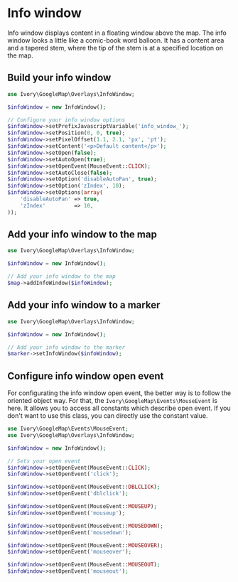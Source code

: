 # Info window

Info window displays content in a floating window above the map. The info window looks a little like a comic-book word
balloon. It has a content area and a tapered stem, where the tip of the stem is at a specified location on the map.

## Build your info window

``` php
use Ivory\GoogleMap\Overlays\InfoWindow;

$infoWindow = new InfoWindow();

// Configure your info window options
$infoWindow->setPrefixJavascriptVariable('info_window_');
$infoWindow->setPosition(0, 0, true);
$infoWindow->setPixelOffset(1.1, 2.1, 'px', 'pt');
$infoWindow->setContent('<p>Default content</p>');
$infoWindow->setOpen(false);
$infoWindow->setAutoOpen(true);
$infoWindow->setOpenEvent(MouseEvent::CLICK);
$infoWindow->setAutoClose(false);
$infoWindow->setOption('disableAutoPan', true);
$infoWindow->setOption('zIndex', 10);
$infoWindow->setOptions(array(
    'disableAutoPan' => true,
    'zIndex'         => 10,
));
```

## Add your info window to the map

``` php
use Ivory\GoogleMap\Overlays\InfoWindow;

$infoWindow = new InfoWindow();

// Add your info window to the map
$map->addInfoWindow($infoWindow);
```

## Add your info window to a marker

``` php
use Ivory\GoogleMap\Overlays\InfoWindow;

$infoWindow = new InfoWindow();

// Add your info window to the marker
$marker->setInfoWindow($infoWindow);
```

## Configure info window open event

For configurating the info window open event, the better way is to follow the oriented object way. For that, the
``Ivory\GoogleMap\Events\MouseEvent`` is here. It allows you to access all constants which describe open event. If you
don't want to use this class, you can directly use the constant value.

``` php
use Ivory\GoogleMap\Events\MouseEvent;
use Ivory\GoogleMap\Overlays\InfoWindow;

$infoWindow = new InfoWindow();

// Sets your open event
$infoWindow->setOpenEvent(MouseEvent::CLICK);
$infoWindow->setOpenEvent('click');

$infoWindow->setOpenEvent(MouseEvent::DBLCLICK);
$infoWindow->setOpenEvent('dblclick');

$infoWindow->setOpenEvent(MouseEvent::MOUSEUP);
$infoWindow->setOpenEvent('mouseup');

$infoWindow->setOpenEvent(MouseEvent::MOUSEDOWN);
$infoWindow->setOpenEvent('mousedown');

$infoWindow->setOpenEvent(MouseEvent::MOUSEOVER);
$infoWindow->setOpenEvent('mouseover');

$infoWindow->setOpenEvent(MouseEvent::MOUSEOUT);
$infoWindow->setOpenEvent('mouseout');
```
